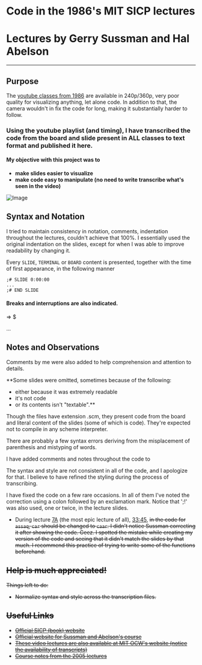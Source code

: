 # Code in the 1986's MIT SICP lectures
# Lectures by Gerry Sussman and Hal Abelson

------------

## Purpose

The [youtube classes from 1986](https://www.youtube.com/course?list=ECE18841CABEA24090) are available in 240p/360p, very poor quality for visualizing anything, let alone code. In addition to that, the camera wouldn't in fix the code for long, making it substantially harder to follow.

<h3><strong>
	Using the youtube playlist (and timing), I have transcribed the code from the board and slide present in ALL classes to text format and published it here.
</strong></h3>

#### My objective with this project was to
-	**make slides easier to visualize**
-	**make code easy to manipulate (no need to write transcribe what's seen in the video)**

![Image](http://i.imgur.com/nin0M9n.png)

Syntax and Notation
-------------------

I tried to maintain consistency in notation, comments, indentation throughout the lectures, couldn't achieve that 100%. I essentially used the original indentation on the slides, except for when I was able to improve readability by changing it.

Every `SLIDE`, `TERMINAL` or `BOARD` content is presented, together with the time of first appearance, in the following manner
	
	;# SLIDE 0:00:00
	...
	;# END SLIDE

#### Breaks and interruptions are also indicated.

=>
$

...


Notes and Observations
----------------------

Comments by me were also added to help comprehension and attention to details.

**Some slides were omitted, sometimes because of the following:
-	either because it was extremely readable
- 	it's not code
-	or its contents isn't "textable".**

Though the files have extension .scm, they present code from the board and literal content of the slides (some of which is code). They're expected not to compile in any scheme interpreter.

There are probably a few syntax errors deriving from the misplacement of parenthesis and mistyping of words.

I have added comments and notes throughout the code to 

The syntax and style are not consistent in all of the code, and I apologize for that. I believe to have refined the styling during the process of transcribing.

I have fixed the code on a few rare occasions. In all of them I've noted the correction using a colon followed by an exclamation mark. Notice that ';!' was also used, one or twice, in the lecture slides.

-	During lecture [7A]() (the most epic lecture of all), [33:45](http://youtu.be/0m6hoOelZH8?t=33m45s), <strike>in the code for `assaq`, `car` should be changed to `caar`.<strike>
	I didn't notice Sussman correcting it after showing the code. Geez.
	I spotted the mistake while creating my version of the code and seeing that it didn't match the slides by that much. I recommend this practice of trying to write some of the functions beforehand.


Help is much appreciated!
-------------------------

Things left to do:
- Normalize syntax and style across the transcription files.


Useful Links
------------

-	[Official SICP (book) website](http://mitpress.mit.edu/sicp/)
-	[Official website for Sussman and Abelson's course](http://groups.csail.mit.edu/mac/classes/6.001/abelson-sussman-lectures/)
-	[These video lectures are also available at MIT OCW's website (notice the availability of transcripts)](http://ocw.mit.edu/courses/electrical-engineering-and-computer-science/6-001-structure-and-interpretation-of-computer-programs-spring-2005/video-lectures/)
-	[Course notes from the 2005 lectures](http://ocw.mit.edu/courses/electrical-engineering-and-computer-science/6-001-structure-and-interpretation-of-computer-programs-spring-2005/lecture-notes/)